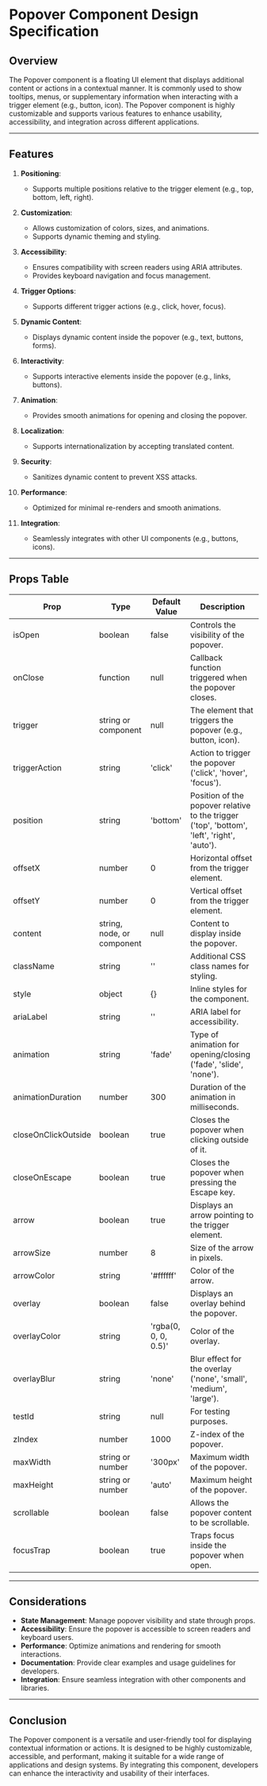# Popover Component Design Specification

## Overview

The Popover component is a floating UI element that displays additional content or actions in a contextual manner. It is commonly used to show tooltips, menus, or supplementary information when interacting with a trigger element (e.g., button, icon). The Popover component is highly customizable and supports various features to enhance usability, accessibility, and integration across different applications.

---

## Features

1. **Positioning**:
   - Supports multiple positions relative to the trigger element (e.g., top, bottom, left, right).

2. **Customization**:
   - Allows customization of colors, sizes, and animations.
   - Supports dynamic theming and styling.

3. **Accessibility**:
   - Ensures compatibility with screen readers using ARIA attributes.
   - Provides keyboard navigation and focus management.

4. **Trigger Options**:
   - Supports different trigger actions (e.g., click, hover, focus).

5. **Dynamic Content**:
   - Displays dynamic content inside the popover (e.g., text, buttons, forms).

6. **Interactivity**:
   - Supports interactive elements inside the popover (e.g., links, buttons).

7. **Animation**:
   - Provides smooth animations for opening and closing the popover.

8. **Localization**:
   - Supports internationalization by accepting translated content.

9. **Security**:
   - Sanitizes dynamic content to prevent XSS attacks.

10. **Performance**:
    - Optimized for minimal re-renders and smooth animations.

11. **Integration**:
    - Seamlessly integrates with other UI components (e.g., buttons, icons).

---

## Props Table

| Prop            | Type                  | Default Value | Description                                                                 |
|-----------------|-----------------------|---------------|-----------------------------------------------------------------------------|
| isOpen          | boolean               | false         | Controls the visibility of the popover.                                     |
| onClose         | function              | null          | Callback function triggered when the popover closes.                        |
| trigger         | string or component   | null          | The element that triggers the popover (e.g., button, icon).                 |
| triggerAction   | string                | 'click'       | Action to trigger the popover ('click', 'hover', 'focus').                  |
| position        | string                | 'bottom'      | Position of the popover relative to the trigger ('top', 'bottom', 'left', 'right', 'auto'). |
| offsetX         | number                | 0             | Horizontal offset from the trigger element.                                 |
| offsetY         | number                | 0             | Vertical offset from the trigger element.                                   |
| content         | string, node, or component | null      | Content to display inside the popover.                                      |
| className       | string                | ''            | Additional CSS class names for styling.                                     |
| style           | object                | {}            | Inline styles for the component.                                           |
| ariaLabel       | string                | ''            | ARIA label for accessibility.                                              |
| animation       | string                | 'fade'        | Type of animation for opening/closing ('fade', 'slide', 'none').            |
| animationDuration | number              | 300           | Duration of the animation in milliseconds.                                  |
| closeOnClickOutside | boolean           | true          | Closes the popover when clicking outside of it.                             |
| closeOnEscape   | boolean               | true          | Closes the popover when pressing the Escape key.                            |
| arrow           | boolean               | true          | Displays an arrow pointing to the trigger element.                          |
| arrowSize       | number                | 8             | Size of the arrow in pixels.                                                |
| arrowColor      | string                | '#ffffff'     | Color of the arrow.                                                         |
| overlay         | boolean               | false         | Displays an overlay behind the popover.                                     |
| overlayColor    | string                | 'rgba(0, 0, 0, 0.5)' | Color of the overlay.                                           |
| overlayBlur     | string                | 'none'        | Blur effect for the overlay ('none', 'small', 'medium', 'large').           |
| testId          | string                | null          | For testing purposes.                                                     |
| zIndex          | number                | 1000          | Z-index of the popover.                                                     |
| maxWidth        | string or number      | '300px'       | Maximum width of the popover.                                               |
| maxHeight       | string or number      | 'auto'        | Maximum height of the popover.                                              |
| scrollable      | boolean               | false         | Allows the popover content to be scrollable.                                |
| focusTrap       | boolean               | true          | Traps focus inside the popover when open.                                   |

---

## Considerations

- **State Management**: Manage popover visibility and state through props.
- **Accessibility**: Ensure the popover is accessible to screen readers and keyboard users.
- **Performance**: Optimize animations and rendering for smooth interactions.
- **Documentation**: Provide clear examples and usage guidelines for developers.
- **Integration**: Ensure seamless integration with other components and libraries.

---

## Conclusion

The Popover component is a versatile and user-friendly tool for displaying contextual information or actions. It is designed to be highly customizable, accessible, and performant, making it suitable for a wide range of applications and design systems. By integrating this component, developers can enhance the interactivity and usability of their interfaces.